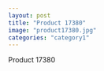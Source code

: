 ```yaml
---
layout: post
title: "Product 17380"
image: "product17380.jpg"
categories: "category1"
---
```

Product 17380
